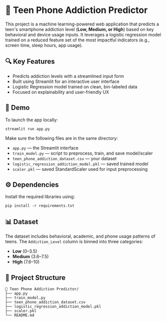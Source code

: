 

  <h1>📱 Teen Phone Addiction Predictor</h1>

  <p>
    This project is a machine learning-powered web application that predicts a teen's smartphone addiction level 
    (<strong>Low, Medium, or High</strong>) based on key behavioral and device usage inputs. 
    It leverages a logistic regression model trained on a reduced feature set of the most impactful indicators 
    (e.g., screen time, sleep hours, app usage).
  </p>

  <h2>🔍 Key Features</h2>
  <ul>
    <li>Predicts addiction levels with a streamlined input form</li>
    <li>Built using Streamlit for an interactive user interface</li>
    <li>Logistic Regression model trained on clean, bin-labeled data</li>
    <li>Focused on explainability and user-friendly UX</li>
  </ul>

  <h2>🚀 Demo</h2>
  <p>To launch the app locally:</p>
  <pre><code>streamlit run app.py</code></pre>
  <p>Make sure the following files are in the same directory:</p>
  <ul>
    <li><code>app.py</code> — the Streamlit interface</li>
    <li><code>train_model.py</code> — script to preprocess, train, and save model/scaler</li>
    <li><code>teen_phone_addiction_dataset.csv</code> — your dataset</li>
    <li><code>logistic_regression_addiction_model.pkl</code> — saved trained model</li>
    <li><code>scaler.pkl</code> — saved StandardScaler used for input preprocessing</li>
  </ul>

  <h2>⚙️ Dependencies</h2>
  <p>Install the required libraries using:</p>
  <pre><code>pip install -r requirements.txt</code></pre>

  

  <h2>📊 Dataset</h2>
  <p>The dataset includes behavioral, academic, and phone usage patterns of teens. The <code>Addiction_Level</code> column is binned into three categories:</p>
  <ul>
    <li><strong>Low</strong> (0–3.5)</li>
    <li><strong>Medium</strong> (3.6–7.5)</li>
    <li><strong>High</strong> (7.6–10)</li>
  </ul>

  <h2>📌 Project Structure</h2>
  <pre><code>📁 Teen Phone Addiction Predictor/
├── app.py
├── train_model.py
├── teen_phone_addiction_dataset.csv
├── logistic_regression_addiction_model.pkl
├── scaler.pkl
└── README.md</code></pre>


</body>
</html>
